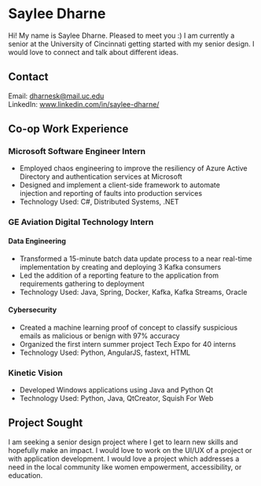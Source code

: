 # Saylee Dharne
Hi! My name is Saylee Dharne. Pleased to meet you :) I am currently a senior at the University of Cincinnati getting started with my senior design. I would love to connect and talk about different ideas.

## Contact
Email: dharnesk@mail.uc.edu   
LinkedIn: www.linkedin.com/in/saylee-dharne/

## Co-op Work Experience
### Microsoft Software Engineer Intern
* Employed chaos engineering to improve the resiliency of Azure Active Directory and authentication services at Microsoft
*  Designed and implement a client-side framework to automate injection and reporting of faults into production services 
* Technology Used: C#, Distributed Systems, .NET

### GE Aviation Digital Technology Intern
#### Data Engineering
* Transformed a 15-minute batch data update process to a near real-time implementation by creating and deploying 3 Kafka consumers 
* Led the addition of a reporting feature to the application from  requirements gathering to deployment
* Technology Used: Java, Spring, Docker, Kafka, Kafka Streams, Oracle  
#### Cybersecurity
* Created a machine learning proof of concept to classify suspicious emails as malicious or benign with 97% accuracy
* Organized the first intern summer project Tech Expo for 40 interns
* Technology Used: Python, AngularJS, fastext, HTML

### Kinetic Vision
* Developed Windows applications using Java and Python Qt
* Technology Used: Python, Java, QtCreator, Squish For Web

## Project Sought
I am seeking a senior design project where I get to learn new skills and hopefully make an impact. I would love to work on the UI/UX of a project or with application development. I would love a project which addresses a need in the local community like women empowerment, accessibility, or education. 
